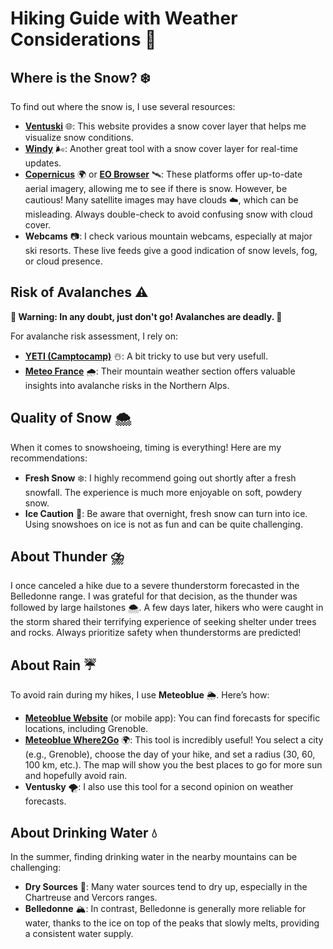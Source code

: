 # Hiking Guide with Weather Considerations 🌄

## Where is the Snow? ❄️

To find out where the snow is, I use several resources:

- **[Ventuski](https://www.ventusky.com/?p=45.175;5.764;10&l=snow)** 🌐: This website provides a snow cover layer that helps me visualize snow conditions.
- **[Windy](https://www.windy.com/fr/-%C3%89paisseur-de-neige-snowcover?snowcover,45.201,5.791,10,m:eUnagkZ)** 🌬️: Another great tool with a snow cover layer for real-time updates.
- **[Copernicus](https://browser.dataspace.copernicus.eu/?zoom=10&lat=45.11765&lng=5.93811&themeId=DEFAULT-THEME&visualizationUrl=U2FsdGVkX19R0amL0jKEsuuBh%2F3JcJR9BwUipJZi4epCIXsHgAeaKJzRbLogg2DST5gpk0b2Kgf04iT2qVrpohtbBj0WnUX8skes7H1OUJ0VLLJh2TatyCR5Vo8ReWcQ&datasetId=S2_L2A_CDAS&demSource3D=%22MAPZEN%22&cloudCoverage=30&dateMode=SINGLE)** 🌍 or **[EO Browser](https://apps.sentinel-hub.com/eo-browser/?zoom=10&lat=45.13892&lng=5.62775&themeId=DEFAULT-THEME&toTime=2025-02-05T17%3A39%3A40.894Z)** 🛰️: These platforms offer up-to-date aerial imagery, allowing me to see if there is snow. However, be cautious! Many satellite images may have clouds ☁️, which can be misleading. Always double-check to avoid confusing snow with cloud cover.
- **Webcams** 📷: I check various mountain webcams, especially at major ski resorts. These live feeds give a good indication of snow levels, fog, or cloud presence.

## Risk of Avalanches ⚠️

**🚨 Warning: In any doubt, just don't go! Avalanches are deadly. 🚨**

For avalanche risk assessment, I rely on:

- **[YETI (Camptocamp)](https://www.camptocamp.org/yeti)** ☃️: A bit tricky to use but very usefull.
- **[Meteo France](https://meteofrance.com/meteo-montagne/alpes-du-nord/risques-avalanche)** 🌧️: Their mountain weather section offers valuable insights into avalanche risks in the Northern Alps.

## Quality of Snow 🌨️

When it comes to snowshoeing, timing is everything! Here are my recommendations:

- **Fresh Snow** ❄️: I highly recommend going out shortly after a fresh snowfall. The experience is much more enjoyable on soft, powdery snow.
- **Ice Caution** 🧊: Be aware that overnight, fresh snow can turn into ice. Using snowshoes on ice is not as fun and can be quite challenging.

## About Thunder ⛈️

I once canceled a hike due to a severe thunderstorm forecasted in the Belledonne range. I was grateful for that decision, as the thunder was followed by large hailstones 🌨️. A few days later, hikers who were caught in the storm shared their terrifying experience of seeking shelter under trees and rocks. Always prioritize safety when thunderstorms are predicted!

## About Rain ☔

To avoid rain during my hikes, I use **Meteoblue** 🌦️. Here’s how:

- **[Meteoblue Website](https://www.meteoblue.com/fr/meteo/semaine/grenoble_france_3014728)** (or mobile app): You can find forecasts for specific locations, including Grenoble. 
- **[Meteoblue Where2Go](https://www.meteoblue.com/fr/meteo/outdoorsports/where2go/grenoble_france_3014728)** 🌍: This tool is incredibly useful! You select a city (e.g., Grenoble), choose the day of your hike, and set a radius (30, 60, 100 km, etc.). The map will show you the best places to go for more sun and hopefully avoid rain.
- **Ventusky** 🌪️: I also use this tool for a second opinion on weather forecasts.

## About Drinking Water 💧

In the summer, finding drinking water in the nearby mountains can be challenging:

- **Dry Sources** 🚫: Many water sources tend to dry up, especially in the Chartreuse and Vercors ranges.
- **Belledonne** 🏔️: In contrast, Belledonne is generally more reliable for water, thanks to the ice on top of the peaks that slowly melts, providing a consistent water supply.
